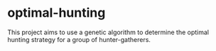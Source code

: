 # optimal-hunting

This project aims to use a genetic algorithm to determine the optimal hunting strategy for a group of hunter-gatherers.